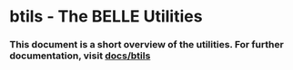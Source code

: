 # btils - The BELLE Utilities

### This document is a short overview of the utilities. For further documentation, visit [docs/btils](https://github.com/BlueGummi/belle/tree/master/docs/btils)
